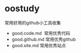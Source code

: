 # oostudy
常用好用的github小工具收集

- good.code.md  常用优秀代码
- good.github.md 常用优秀github
- good.site.md 常用优秀站点
